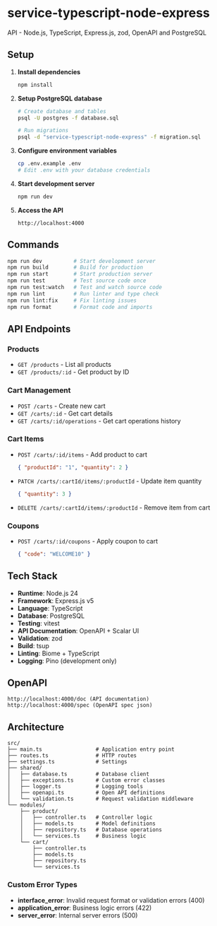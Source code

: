 # service-typescript-node-express

API - Node.js, TypeScript, Express.js, zod, OpenAPI and PostgreSQL

## Setup

1. **Install dependencies**
   ```bash
   npm install
   ```

2. **Setup PostgreSQL database**
   ```bash
   # Create database and tables
   psql -U postgres -f database.sql
   
   # Run migrations
   psql -d "service-typescript-node-express" -f migration.sql
   ```

3. **Configure environment variables**
   ```bash
   cp .env.example .env
   # Edit .env with your database credentials
   ```

4. **Start development server**
   ```bash
   npm run dev
   ```

5. **Access the API**
   ```
   http://localhost:4000
   ```

## Commands

```bash
npm run dev          # Start development server
npm run build        # Build for production
npm run start        # Start production server
npm run test         # Test source code once
npm run test:watch   # Test and watch source code   
npm run lint         # Run linter and type check
npm run lint:fix     # Fix linting issues
npm run format       # Format code and imports
```

## API Endpoints

### Products
- `GET /products` - List all products
- `GET /products/:id` - Get product by ID

### Cart Management
- `POST /carts` - Create new cart
- `GET /carts/:id` - Get cart details
- `GET /carts/:id/operations` - Get cart operations history

### Cart Items
- `POST /carts/:id/items` - Add product to cart
  ```json
  { "productId": "1", "quantity": 2 }
  ```
- `PATCH /carts/:cartId/items/:productId` - Update item quantity
  ```json
  { "quantity": 3 }
  ```
- `DELETE /carts/:cartId/items/:productId` - Remove item from cart

### Coupons
- `POST /carts/:id/coupons` - Apply coupon to cart
  ```json
  { "code": "WELCOME10" }
  ```

## Tech Stack

- **Runtime**: Node.js 24
- **Framework**: Express.js v5
- **Language**: TypeScript
- **Database**: PostgreSQL
- **Testing**: vitest
- **API Documentation**: OpenAPI + Scalar UI
- **Validation**: zod
- **Build**: tsup
- **Linting**: Biome + TypeScript
- **Logging**: Pino (development only)

## OpenAPI

```
http://localhost:4000/doc (API documentation)
http://localhost:4000/spec (OpenAPI spec json)
```

## Architecture

```
src/
├── main.ts                 # Application entry point
├── routes.ts               # HTTP routes
├── settings.ts             # Settings
├── shared/
│   ├── database.ts         # Database client
│   ├── exceptions.ts       # Custom error classes
│   ├── logger.ts           # Logging tools
│   ├── openapi.ts          # Open API definitions
│   └── validation.ts       # Request validation middleware
└── modules/
    ├── product/
    │   ├── controller.ts   # Controller logic
    │   ├── models.ts       # Model definitions
    │   ├── repository.ts   # Database operations
    │   └── services.ts     # Business logic
    └── cart/
        ├── controller.ts
        ├── models.ts
        ├── repository.ts
        └── services.ts
```

### Custom Error Types
- **interface_error**: Invalid request format or validation errors (400)
- **application_error**: Business logic errors (422)
- **server_error**: Internal server errors (500)
